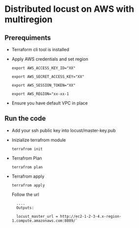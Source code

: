 # Distributed locust on AWS with multiregion

## Prerequiments

* Terraform cli tool is installed

* Apply AWS credentials and set region

    `export AWS_ACCESS_KEY_ID="XX"`

    `export AWS_SECRET_ACCESS_KEY="XX"`

    `export AWS_SESSION_TOKEN="XX"`

    `export AWS_REGION="xx-xx-1`

* Ensure you have default VPC in place

## Run the code
* Add your ssh public key into locust/master-key.pub
* Inizialize terrafrom module
    
    ``terrafrom init``
* Terrafrom Plan

    ``terrafrom plan``

* Terrafrom apply
    
    ``terrafrom apply``
    
    Follow the url 
        
        ....
        Outputs:

        locust_master_url = http://ec2-1-2-3-4.x-region-1.compute.amazonaws.com:8089/`

        
        
   